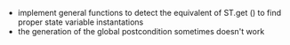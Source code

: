 * implement general functions to detect the equivalent of ST.get () to find proper state variable instantations
* the generation of the global postcondition sometimes doesn't work
